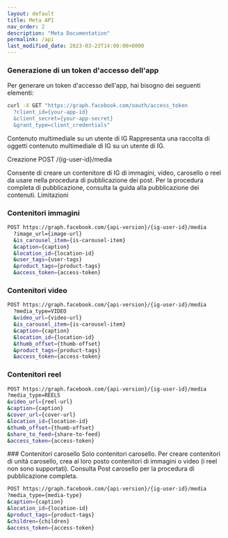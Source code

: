 ```yaml
---
layout: default
title: Meta API
nav_order: 2
description: "Meta Documentation"
permalink: /api
last_modified_date: 2023-03-23T14:00:00+0000
---
```



### Generazione di un token d'accesso dell'app
Per generare un token d'accesso dell'app, hai bisogno dei seguenti elementi:


```bash
curl -X GET "https://graph.facebook.com/oauth/access_token
  ?client_id={your-app-id}
  &client_secret={your-app-secret}
  &grant_type=client_credentials"
```


Contenuto multimediale su un utente di IG
Rappresenta una raccolta di oggetti contenuto multimediale di IG su un utente di IG.

Creazione
POST /{ig-user-id}/media

Consente di creare un contenitore di IG di immagini, video, carosello o reel da usare nella procedura di pubblicazione dei post. Per la procedura completa di pubblicazione, consulta la guida alla pubblicazione dei contenuti.
Limitazioni

### Contenitori immagini
```bash
POST https://graph.facebook.com/{api-version}/{ig-user-id}/media
  ?image_url={image-url}
  &is_carousel_item={is-carousel-item}
  &caption={caption}
  &location_id={location-id}
  &user_tags={user-tags}
  &product_tags={product-tags}
  &access_token={access-token}
```

### Contenitori video
```bash
POST https://graph.facebook.com/{api-version}/{ig-user-id}/media
  ?media_type=VIDEO
  &video_url={video-url}
  &is_carousel_item={is-carousel-item}
  &caption={caption}
  &location_id={location-id}
  &thumb_offset={thumb-offset}
  &product_tags={product-tags}
  &access_token={access-token}
```
### Contenitori reel
```bash
POST https://graph.facebook.com/{api-version}/{ig-user-id}/media
?media_type=REELS
&video_url={reel-url}
&caption={caption}
&cover_url={cover-url}
&location_id={location-id}
&thumb_offset={thumb-offset}
&share_to_feed={share-to-feed}
&access_token={access-token}
```

### Contenitori carosello
Solo contenitori carosello. Per creare contenitori di unità carosello, crea al loro posto contenitori di immagini o video (i reel non sono supportati). Consulta Post carosello per la procedura di pubblicazione completa.
```bash 
POST https://graph.facebook.com/{api-version}/{ig-user-id}/media
?media_type={media-type}
&caption={caption}
&location_id={location-id}
&product_tags={product-tags}
&children={children}
&access_token={access-token}
```